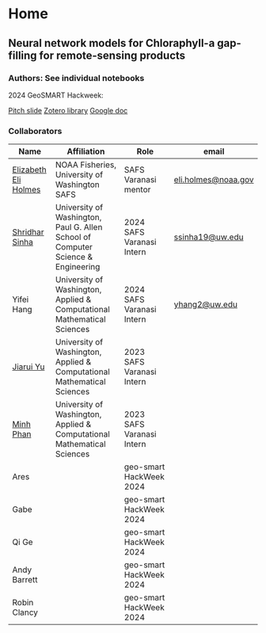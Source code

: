 # Home

## Neural network models for Chloraphyll-a gap-filling for remote-sensing products

### Authors: See individual notebooks

2024 GeoSMART Hackweek:

[Pitch slide](https://docs.google.com/presentation/d/1YfBLkspba2hRz5pTHG9OF3o9WHv-yNemZDq2QKFCme0/edit?usp=sharing)
[Zotero library](https://www.zotero.org/groups/5595561/safs-interns-/library)
[Google doc](https://docs.google.com/document/d/1ADjtPFMy5mDxWJ_jhFhUWaBvjSd54YAfcc3d6araPCs/edit?usp=sharing)


### Collaborators

| Name | Affiliation | Role | email |
| ------------- | ------------- | ------------- | ------------- |
| [Elizabeth Eli Holmes](https://eeholmes.github.io/) | NOAA Fisheries, University of Washington SAFS| SAFS Varanasi mentor | eli.holmes@noaa.gov |
[Shridhar Sinha](https://www.linkedin.com/in/shridhar-sinha-5b7125184/)  | University of Washington, Paul G. Allen School of Computer Science & Engineering | 2024 SAFS Varanasi Intern | ssinha19@uw.edu |
| Yifei Hang  | University of Washington, Applied & Computational Mathematical Sciences | 2024 SAFS Varanasi Intern | yhang2@uw.edu |
| [Jiarui Yu](https://www.linkedin.com/in/jiarui-yu-0b0ab522b/) | University of Washington, Applied & Computational Mathematical Sciences | 2023 SAFS Varanasi Intern |  |
| [Minh Phan](https://www.linkedin.com/in/minhphan03/)  | University of Washington, Applied & Computational Mathematical Sciences | 2023 SAFS Varanasi Intern |  |
| Ares | | geo-smart HackWeek 2024 | |
| Gabe | | geo-smart HackWeek 2024 | |
| Qi Ge | | geo-smart HackWeek 2024 | |
| Andy Barrett | | geo-smart HackWeek 2024 | |
| Robin Clancy | | geo-smart HackWeek 2024 | |